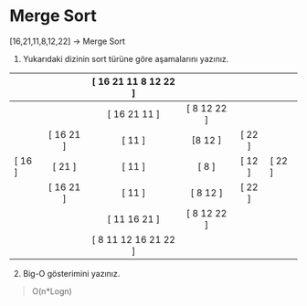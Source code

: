 # Merge Sort

[16,21,11,8,12,22] -> Merge Sort

1. Yukarıdaki dizinin sort türüne göre aşamalarını yazınız.


|||[ 16 21 11 8 12 22 ]||||
|-------|:-------:|:-------:|:-------:|:-------:|-------|
|||[ 16 21 11 ]|[ 8 12 22 ]|||
||[ 16 21 ]|[ 11 ]| [8 12 ]|[ 22 ]||
|[ 16 ]|[ 21 ]|[ 11 ]|[ 8 ]|[ 12 ]|[ 22 ]|
||[ 16 21 ]|[ 11 ]|[ 8 12 ]|[ 22 ]||
|||[ 11 16 21 ]|[ 8 12 22 ]|||
|||[ 8 11 12 16 21 22 ]||||


2. Big-O gösterimini yazınız.

> O(n*Logn)
